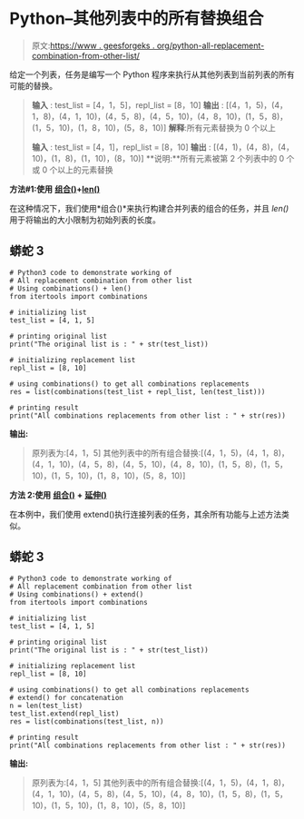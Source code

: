 # Python–其他列表中的所有替换组合

> 原文:[https://www . geesforgeks . org/python-all-replacement-combination-from-other-list/](https://www.geeksforgeeks.org/python-all-replacement-combination-from-other-list/)

给定一个列表，任务是编写一个 Python 程序来执行从其他列表到当前列表的所有可能的替换。

> **输入** : test_list = [4，1，5]，repl_list = [8，10]
> **输出** : [(4，1，5)，(4，1，8)，(4，1，10)，(4，5，8)，(4，5，10)，(4，8，10)，(1，5，8)，(1，5，10)，(1，8，10)，(5，8，10)]
> **解释**:所有元素替换为 0 个以上
> 
> **输入** : test_list = [4，1]，repl_list = [8，10]
> **输出** : [(4，1)，(4，8)，(4，10)，(1，8)，(1，10)，(8，10)]
> **说明:**所有元素被第 2 个列表中的 0 个或 0 个以上的元素替换

**方法#1:使用** [**组合()**](https://www.geeksforgeeks.org/python-itertools-combinations-function/)**+**[**len()**](https://www.geeksforgeeks.org/python-ways-to-find-length-of-list/)

在这种情况下，我们使用*组合()*来执行构建合并列表的组合的任务，并且 *len()* 用于将输出的大小限制为初始列表的长度。

## 蟒蛇 3

```
# Python3 code to demonstrate working of
# All replacement combination from other list
# Using combinations() + len()
from itertools import combinations

# initializing list
test_list = [4, 1, 5]

# printing original list
print("The original list is : " + str(test_list))

# initializing replacement list
repl_list = [8, 10]

# using combinations() to get all combinations replacements
res = list(combinations(test_list + repl_list, len(test_list)))

# printing result
print("All combinations replacements from other list : " + str(res))
```

**输出:**

> 原列表为:[4，1，5]
> 其他列表中的所有组合替换:[(4，1，5)，(4，1，8)，(4，1，10)，(4，5，8)，(4，5，10)，(4，8，10)，(1，5，8)，(1，5，10)，(1，5，10)，(1，8，10)，(5，8，10)]

**方法 2:使用** [**组合()**](https://www.geeksforgeeks.org/python-itertools-combinations-function/) **+** [**延伸()**](https://www.geeksforgeeks.org/append-extend-python/)

在本例中，我们使用 extend()执行连接列表的任务，其余所有功能与上述方法类似。

## 蟒蛇 3

```
# Python3 code to demonstrate working of 
# All replacement combination from other list
# Using combinations() + extend()
from itertools import combinations

# initializing list
test_list = [4, 1, 5]

# printing original list
print("The original list is : " + str(test_list))

# initializing replacement list 
repl_list = [8, 10]

# using combinations() to get all combinations replacements
# extend() for concatenation
n = len(test_list)
test_list.extend(repl_list)
res = list(combinations(test_list, n))

# printing result 
print("All combinations replacements from other list : " + str(res))
```

**输出:**

> 原列表为:[4，1，5]
> 其他列表中的所有组合替换:[(4，1，5)，(4，1，8)，(4，1，10)，(4，5，8)，(4，5，10)，(4，8，10)，(1，5，8)，(1，5，10)，(1，5，10)，(1，8，10)，(5，8，10)]